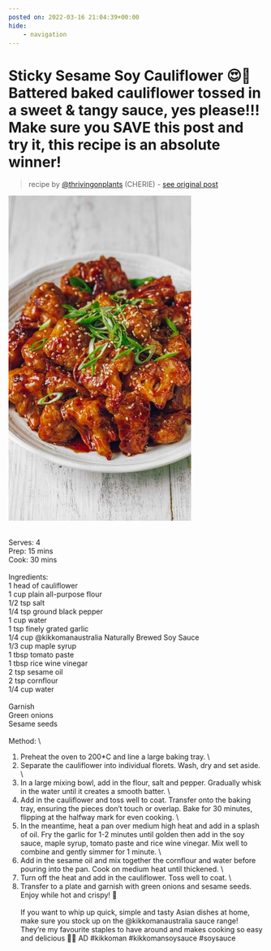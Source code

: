 ```yaml
---
posted on: 2022-03-16 21:04:39+00:00
hide:
    - navigation
---
```


# Sticky Sesame Soy Cauliflower 😍👏 Battered baked cauliflower tossed in a sweet & tangy sauce, yes please!!! Make sure you SAVE this post and try it, this recipe is an absolute winner!  

> recipe by [@thrivingonplants](https://www.instagram.com/thrivingonplants/) 
(CHERIE) - [see original post](https://instagram.com/p/CbLdX_KhVZK)

![](../img/thrivingonplants_16-03-2022_2103.png)

\
Serves: 4 \
Prep: 15 mins\
Cook: 30 mins \
\
Ingredients: \
1 head of cauliflower\
1 cup plain all-purpose flour \
1/2 tsp salt \
1/4 tsp ground black pepper \
1 cup water\
1 tsp finely grated garlic\
1/4 cup @kikkomanaustralia Naturally Brewed Soy Sauce\
1/3 cup maple syrup \
1 tbsp tomato paste \
1 tbsp rice wine vinegar \
2 tsp sesame oil \
2 tsp cornflour\
1/4 cup water\
\
Garnish\
Green onions \
Sesame seeds \
\
Method: \
1. Preheat the oven to 200*C and line a large baking tray. \
2. Separate the cauliflower into individual florets. Wash, dry and set aside. \
3. In a large mixing bowl, add in the flour, salt and pepper. Gradually whisk in the water until it creates a smooth batter. \
4. Add in the cauliflower and toss well to coat. Transfer onto the baking tray, ensuring the pieces don’t touch or overlap. Bake for 30 minutes, flipping at the halfway mark for even cooking. \
5. In the meantime, heat a pan over medium high heat and add in a splash of oil. Fry the garlic for 1-2 minutes until golden then add in the soy sauce, maple syrup, tomato paste and rice wine vinegar. Mix well to combine and gently simmer for 1 minute. \
6. Add in the sesame oil and mix together the cornflour and water before pouring into the pan. Cook on medium heat until thickened. \
7. Turn off the heat and add in the cauliflower. Toss well to coat. \
8. Transfer to a plate and garnish with green onions and sesame seeds. Enjoy while hot and crispy! 🤤\
\
If you want to whip up quick, simple and tasty Asian dishes at home, make sure you stock up on the @kikkomanaustralia sauce range! They’re my favourite staples to have around and makes cooking so easy and delicious 👌🏼 AD \#kikkoman \#kikkomansoysauce \#soysauce 
